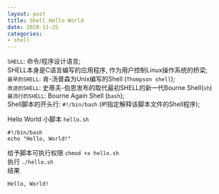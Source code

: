 ```yaml
---
layout: post
title: Shell Hello World
date: 2020-11-25
categories:
- shell
---
```


`SHELL`: 命令/程序设计语言;<br>
SHELL本身是C语言编写的应用程序, 作为用户控制Linux操作系统的桥梁;<br>
`最早的SHELL`: 肯-汤普森为Unix编写的Shell (`Thompson shell`);<br>
`改进的SHELL`: 史蒂夫-伯恩发布的取代最初SHELL的新一代Bourne Shell(`sh`)<br>
`最流行的SHELL`: Bourne Again Shell (`bash`);<br>
Shell脚本的开头行: `#!/bin/bash` (#!指定解释该脚本文件的Shell程序);<br>

Hello World 小脚本 `hello.sh`<br>
```shell
#!/bin/bash
echo "Hello, World!"
```
给予脚本可执行权限 `chmod +x hello.sh`<br>
执行 `./hello.sh`<br>
结果<br>
```shell
Hello, World!
```

